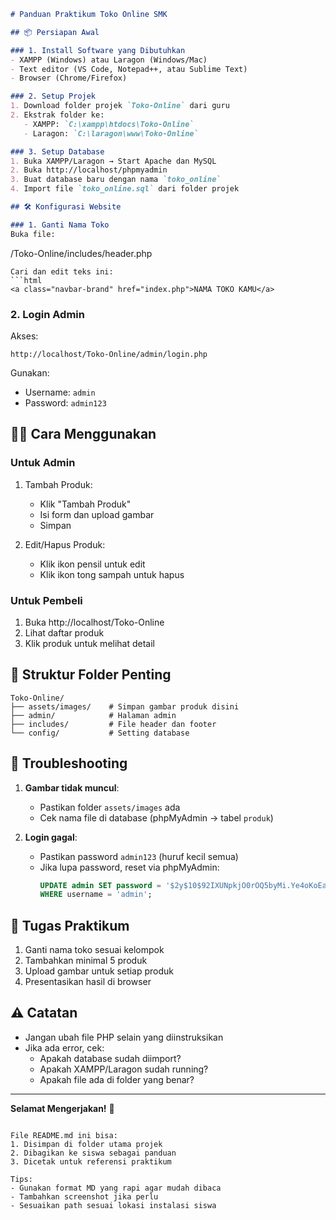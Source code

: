 ```markdown
# Panduan Praktikum Toko Online SMK

## 📦 Persiapan Awal

### 1. Install Software yang Dibutuhkan
- XAMPP (Windows) atau Laragon (Windows/Mac)
- Text editor (VS Code, Notepad++, atau Sublime Text)
- Browser (Chrome/Firefox)

### 2. Setup Projek
1. Download folder projek `Toko-Online` dari guru
2. Ekstrak folder ke:
   - XAMPP: `C:\xampp\htdocs\Toko-Online`
   - Laragon: `C:\laragon\www\Toko-Online`

### 3. Setup Database
1. Buka XAMPP/Laragon → Start Apache dan MySQL
2. Buka http://localhost/phpmyadmin
3. Buat database baru dengan nama `toko_online`
4. Import file `toko_online.sql` dari folder projek

## 🛠️ Konfigurasi Website

### 1. Ganti Nama Toko
Buka file:
```
/Toko-Online/includes/header.php
```
Cari dan edit teks ini:
```html
<a class="navbar-brand" href="index.php">NAMA TOKO KAMU</a>
```

### 2. Login Admin
Akses:
```
http://localhost/Toko-Online/admin/login.php
```
Gunakan:
- Username: `admin`
- Password: `admin123`

## 🧑‍💻 Cara Menggunakan

### Untuk Admin
1. Tambah Produk:
   - Klik "Tambah Produk"
   - Isi form dan upload gambar
   - Simpan

2. Edit/Hapus Produk:
   - Klik ikon pensil untuk edit
   - Klik ikon tong sampah untuk hapus

### Untuk Pembeli
1. Buka http://localhost/Toko-Online
2. Lihat daftar produk
3. Klik produk untuk melihat detail

## 📂 Struktur Folder Penting
```
Toko-Online/
├── assets/images/    # Simpan gambar produk disini
├── admin/            # Halaman admin
├── includes/         # File header dan footer
└── config/           # Setting database
```

## 🚨 Troubleshooting
1. **Gambar tidak muncul**:
   - Pastikan folder `assets/images` ada
   - Cek nama file di database (phpMyAdmin → tabel `produk`)

2. **Login gagal**:
   - Pastikan password `admin123` (huruf kecil semua)
   - Jika lupa password, reset via phpMyAdmin:
     ```sql
     UPDATE admin SET password = '$2y$10$92IXUNpkjO0rOQ5byMi.Ye4oKoEa3Ro9llC/.og/at2.uheWG/igi' 
     WHERE username = 'admin';
     ```

## 📝 Tugas Praktikum
1. Ganti nama toko sesuai kelompok
2. Tambahkan minimal 5 produk
3. Upload gambar untuk setiap produk
4. Presentasikan hasil di browser

## ⚠️ Catatan
- Jangan ubah file PHP selain yang diinstruksikan
- Jika ada error, cek:
  - Apakah database sudah diimport?
  - Apakah XAMPP/Laragon sudah running?
  - Apakah file ada di folder yang benar?

---
**Selamat Mengerjakan!** 🎉
```

File README.md ini bisa:
1. Disimpan di folder utama projek
2. Dibagikan ke siswa sebagai panduan
3. Dicetak untuk referensi praktikum

Tips:
- Gunakan format MD yang rapi agar mudah dibaca
- Tambahkan screenshot jika perlu
- Sesuaikan path sesuai lokasi instalasi siswa